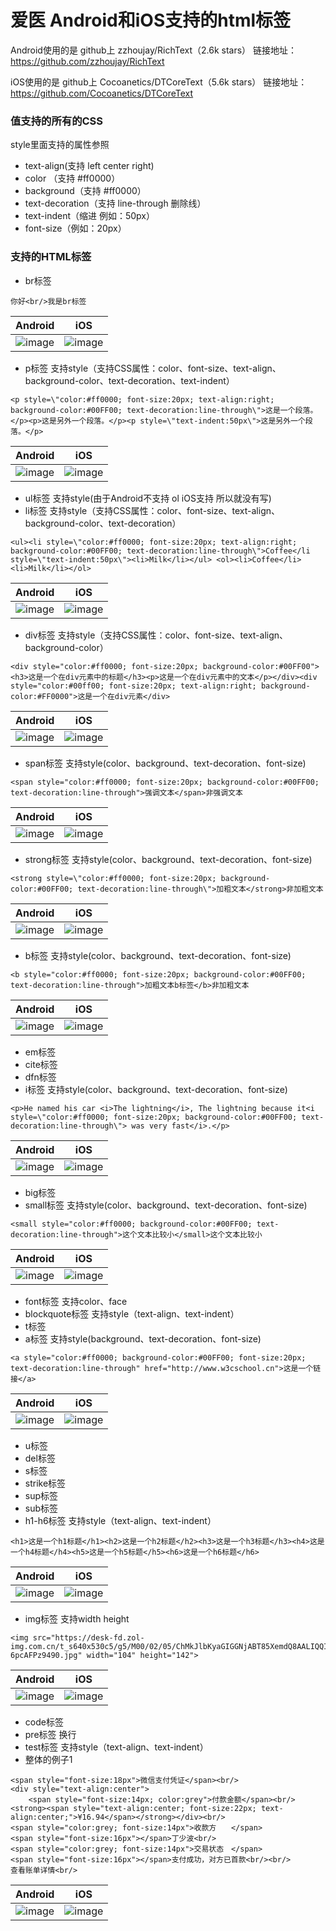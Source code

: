 # 爱医 Android和iOS支持的html标签

Android使用的是 github上 zzhoujay/RichText（2.6k stars）
链接地址：https://github.com/zzhoujay/RichText

iOS使用的是 github上 Cocoanetics/DTCoreText（5.6k stars）
链接地址：https://github.com/Cocoanetics/DTCoreText

### 值支持的所有的CSS
style里面支持的属性参照
- text-align(支持 left center right)
- color （支持 #ff0000）
- background（支持 #ff0000）
- text-decoration（支持 line-through 删除线）
- text-indent（缩进 例如：50px）
- font-size（例如：20px）

### 支持的HTML标签

- br标签

```
你好<br/>我是br标签
```

Android | iOS
---|---
![image](https://github.com/Wisdozzh/markdown-images/blob/master/Html%20parser/Android/br.jpg)  | ![image](https://github.com/Wisdozzh/markdown-images/blob/master/Html%20parser/iOS/br.png) 

- p标签 支持style（支持CSS属性：color、font-size、text-align、background-color、text-decoration、text-indent）
```
<p style=\"color:#ff0000; font-size:20px; text-align:right; background-color:#00FF00; text-decoration:line-through\">这是一个段落。</p><p>这是另外一个段落。</p><p style=\"text-indent:50px\">这是另外一个段落。</p>
```

Android | iOS
---|---
![image](https://github.com/Wisdozzh/markdown-images/blob/master/Html%20parser/Android/p.jpg)  | ![image](https://github.com/Wisdozzh/markdown-images/blob/master/Html%20parser/iOS/p.png) 

- ul标签 支持style(由于Android不支持 ol iOS支持 所以就没有写)
- li标签 支持style（支持CSS属性：color、font-size、text-align、background-color、text-decoration）

```
<ul><li style=\"color:#ff0000; font-size:20px; text-align:right; background-color:#00FF00; text-decoration:line-through\">Coffee</li  style=\"text-indent:50px\"><li>Milk</li></ul> <ol><li>Coffee</li><li>Milk</li></ol> 
```

Android | iOS
---|---
![image](https://github.com/Wisdozzh/markdown-images/blob/master/Html%20parser/Android/ul_ol_li.jpg)  | ![image](https://github.com/Wisdozzh/markdown-images/blob/master/Html%20parser/iOS/ul_ol_li.png) 

- div标签 支持style（支持CSS属性：color、font-size、text-align、background-color）

```
<div style="color:#ff0000; font-size:20px; background-color:#00FF00"><h3>这是一个在div元素中的标题</h3><p>这是一个在div元素中的文本</p></div><div style="color:#00ff00; font-size:20px; text-align:right; background-color:#FF0000">这是一个在div元素</div>
```

Android | iOS
---|---
![image](https://github.com/Wisdozzh/markdown-images/blob/master/Html%20parser/Android/div.jpg)  | ![image](https://github.com/Wisdozzh/markdown-images/blob/master/Html%20parser/iOS/div.png) 

- span标签 支持style(color、background、text-decoration、font-size)
```
<span style="color:#ff0000; font-size:20px; background-color:#00FF00; text-decoration:line-through">强调文本</span>非强调文本
```

Android | iOS
---|---
![image](https://github.com/Wisdozzh/markdown-images/blob/master/Html%20parser/Android/span.jpg)  | ![image](https://github.com/Wisdozzh/markdown-images/blob/master/Html%20parser/iOS/span.png) 

- strong标签 支持style(color、background、text-decoration、font-size)
```
<strong style=\"color:#ff0000; font-size:20px; background-color:#00FF00; text-decoration:line-through\">加粗文本</strong>非加粗文本
```

Android | iOS
---|---
![image](https://github.com/Wisdozzh/markdown-images/blob/master/Html%20parser/Android/strong.jpg)  | ![image](https://github.com/Wisdozzh/markdown-images/blob/master/Html%20parser/iOS/strong.png) 

- b标签 支持style(color、background、text-decoration、font-size)
```
<b style="color:#ff0000; font-size:20px; background-color:#00FF00; text-decoration:line-through">加粗文本b标签</b>非加粗文本
```

Android | iOS
---|---
![image](https://github.com/Wisdozzh/markdown-images/blob/master/Html%20parser/Android/b.jpg)  | ![image](https://github.com/Wisdozzh/markdown-images/blob/master/Html%20parser/iOS/b.png) 

- em标签
- cite标签
- dfn标签
- i标签 支持style(color、background、text-decoration、font-size)
```
<p>He named his car <i>The lightning</i>, The lightning because it<i  style=\"color:#ff0000; font-size:20px; background-color:#00FF00; text-decoration:line-through\"> was very fast</i>.</p>
```

Android | iOS
---|---
![image](https://github.com/Wisdozzh/markdown-images/blob/master/Html%20parser/Android/i.jpg)  | ![image](https://github.com/Wisdozzh/markdown-images/blob/master/Html%20parser/iOS/i.png) 

- big标签
- small标签 支持style(color、background、text-decoration、font-size)
```
<small style="color:#ff0000; background-color:#00FF00; text-decoration:line-through">这个文本比较小</small>这个文本比较小
```

Android | iOS
---|---
![image](https://github.com/Wisdozzh/markdown-images/blob/master/Html%20parser/Android/small.jpg)  | ![image](https://github.com/Wisdozzh/markdown-images/blob/master/Html%20parser/iOS/small.png) 

- font标签 支持color、face
- blockquote标签 支持style（text-align、text-indent）
- t标签
- a标签 支持style(background、text-decoration、font-size)
```
<a style="color:#ff0000; background-color:#00FF00; font-size:20px; text-decoration:line-through" href="http://www.w3cschool.cn">这是一个链接</a>
```

Android | iOS
---|---
![image](https://github.com/Wisdozzh/markdown-images/blob/master/Html%20parser/Android/a.jpg)  | ![image](https://github.com/Wisdozzh/markdown-images/blob/master/Html%20parser/iOS/a.png) 

- u标签
- del标签
- s标签
- strike标签
- sup标签
- sub标签
- h1-h6标签 支持style（text-align、text-indent）
```
<h1>这是一个h1标题</h1><h2>这是一个h2标题</h2><h3>这是一个h3标题</h3><h4>这是一个h4标题</h4><h5>这是一个h5标题</h5><h6>这是一个h6标题</h6>
```

Android | iOS
---|---
![image](https://github.com/Wisdozzh/markdown-images/blob/master/Html%20parser/Android/h1_h6.jpg)  | ![image](https://github.com/Wisdozzh/markdown-images/blob/master/Html%20parser/iOS/h1_h6.png) 

- img标签 支持width height
```
<img src="https://desk-fd.zol-img.com.cn/t_s640x530c5/g5/M00/02/05/ChMkJlbKyaGIGGNjABT85XemdQ8AALIQQI-6pcAFPz9490.jpg" width="104" height="142">
```

Android | iOS
---|---
![image](https://github.com/Wisdozzh/markdown-images/blob/master/Html%20parser/Android/img.jpg)  | ![image](https://github.com/Wisdozzh/markdown-images/blob/master/Html%20parser/iOS/img.png) 

- code标签
- pre标签 换行
- test标签 支持style（text-align、text-indent）
- 整体的例子1

```
<span style="font-size:18px">微信支付凭证</span><br/>
<div style="text-align:center">
    <span style="font-size:14px; color:grey">付款金额</span><br/>
<strong><span style="text-align:center; font-size:22px; text-align:center;">¥16.94</span></strong></div><br/>
<span style="color:grey; font-size:14px">收款方　　</span> 
<span style="font-size:16px"></span>丁少波<br/>
<span style="color:grey; font-size:14px">交易状态　</span> 
<span style="font-size:16px"></span>支付成功，对方已首款<br/><br/>
查看账单详情<br/>
```
Android | iOS
---|---
![image](https://github.com/Wisdozzh/markdown-images/blob/master/Html%20parser/Android/demo1.jpg) | ![image](https://github.com/Wisdozzh/markdown-images/blob/master/Html%20parser/iOS/demo1.png)




